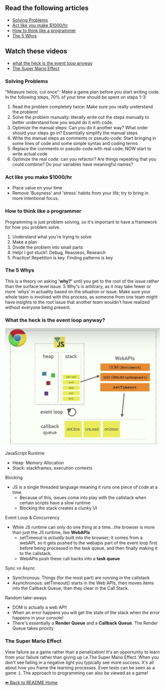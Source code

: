 ## Read the following articles

- [Solving Problems](https://simpleprogrammer.com/solving-problems-breaking-it-down/)
- [Act like you make $1000/hr](https://medium.com/swlh/pretend-your-time-is-worth-1-000-hour-and-youll-become-100x-more-productive-f04628bb3e6d)
- [How to think like a programmer](https://www.freecodecamp.org/news/how-to-think-like-a-programmer-lessons-in-problem-solving-d1d8bf1de7d2/)
- [The 5 Whys](https://www.mindtools.com/pages/article/newTMC_5W.htm)

## Watch these videos

- [what the heck is the event loop anyway](https://www.youtube.com/watch?v=8aGhZQkoFbQ)
- [The Super Mario Effect](https://www.youtube.com/watch?v=9vJRopau0g0)

### Solving Problems

"Measure twice, cut once": Make a game plan before you start writing code. In the following steps, 70% of your time should be spent on steps 1-3: 

1. Read the problem completely twice: Make sure you really understand the problem! 
1. Solve the problem manually: literally write out the steps manually to better understand how you would do it with code. 
1. Optimize the manual steps: Can you do it another way? What order should your steps go in? Essentially simplify the manual steps
1. Write the manual steps as comments or pseudo-code: Start bringing in some lines of code and some simple syntax and coding terms
1. Replace the comments or pseudo-code with real code: NOW start to write actual code
1. Optimize the real code: can you refactor? Are things repeating that you could combine? Do your variables have meaningful names?

### Act like you make $1000/hr

- Place value on your time
- Remove 'Busyness' and 'stress' habits from your life; try to bring in more intentional focus. 

### How to think like a programmer

Programming is just problem solving, so it's important to have a framework for how you problem solve. 
1. Understand what you're trying to solve
1. Make a plan
1. Divide the problem into small parts
1. Help! I got stuck!: Debug, Reassess, Research
1. Practice! Repetition is key. Finding patterns is key

### The 5 Whys

This is a theory on asking **'why?'** until you get to the root of the issue rather than the surface level issue. 5 Why's is arbitrary, as it may take fewer or more 'whys' in actuality based on the situation or issue. Make sure your whole team is involved with this process, as someone from one team might have insights to the root issue that another team wouldn't have realized without everyone being present. 

### What the heck is the event loop anyway?

![callstack](images/img7.png)

JavaScript Runtime
- Heap: Memory Allocation
- Stack: stackframes, execution contexts

Blocking
- JS is a single threaded language meaning it runs one piece of code at a time. 
  - Because of this, issues come into play with the callstack when certain scripts have a slow runtime
  - Blocking the stack creates a clunky UI

Event Loop & Concurrency
- While JS runtime can only do one thing at a time...the browser is more than just the JS runtime, like **WebAPIs** 
  - setTimeout is *actually* built into the browser; it comes from a webAPI, so it gets pushed to the webapis part of the event loop first before being processed in the task queue, and then finally making it to the callstack. 
  - WebAPIs push these call backs into a **task queue**

Sync vs Async
- Synchronous: Things (for the most part) are running in the callstack
- Asynchronous: setTimeout() starts in the Web APIs, then moves items into the Callback Queue, then they clear in the Call Stack. 

Random take-aways
- DOM is actually a web API!
- When an error happens you will get the state of the stack when the error happens in your console!
- There's essentially a **Render Queue** and a **Callback Queue**. The Render Queue takes priority. 

### The Super Mario Effect

View failure as a game rather than a penalization! It's an opportunity to learn from your failure rather than giving up i.e.The Super Mario Effect. When you don't see failing in a negative light you typically see more success. It's all about how you frame the learning processes. Even tests can be seen as a game :). The approach to programming can also be viewed as a game!

[⬅ Back to README Home](README.md)
